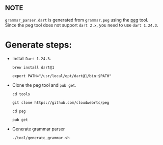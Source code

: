 ## NOTE

`grammar_parser.dart` is generated from `grammar.peg` using the [peg](https://github.com/cloudwebrtc/peg) tool.
Since the peg tool does not support `dart 2.x`, you need to use `dart 1.24.3`.

# Generate steps:
- Install `Dart 1.24.3`.

  `brew install dart@1`

  `export PATH="/usr/local/opt/dart@1/bin:$PATH"`

- Clone the peg tool and `pub get`.

  `cd tools`

  `git clone https://github.com/cloudwebrtc/peg`

  `cd peg`

  `pub get`

- Generate grammar parser

  `./tool/generate_grammar.sh`
